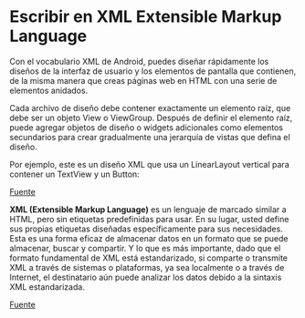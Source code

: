 # Escribir en XML Extensible Markup Language

Con el vocabulario XML de Android, puedes diseñar rápidamente los diseños de la interfaz de usuario y los elementos de pantalla que contienen, de la misma manera que creas páginas web en HTML con una serie de elementos anidados.

Cada archivo de diseño debe contener exactamente un elemento raíz, que debe ser un objeto View o ViewGroup. Después de definir el elemento raíz, puede agregar objetos de diseño o widgets adicionales como elementos secundarios para crear gradualmente una jerarquía de vistas que defina el diseño. 

Por ejemplo, este es un diseño XML que usa un LinearLayout vertical para contener un TextView y un Button:



[Fuente](https://developer.android.com/develop/ui/views/layout/declaring-layout)

**XML (Extensible Markup Language)** es un lenguaje de marcado similar a HTML, pero sin etiquetas predefinidas para usar. En su lugar, usted define sus propias etiquetas diseñadas específicamente para sus necesidades. Esta es una forma eficaz de almacenar datos en un formato que se puede almacenar, buscar y compartir. Y lo que es más importante, dado que el formato fundamental de XML está estandarizado, si comparte o transmite XML a través de sistemas o plataformas, ya sea localmente o a través de Internet, el destinatario aún puede analizar los datos debido a la sintaxis XML estandarizada.

[Fuente](https://developer.mozilla.org/en-US/docs/Web/XML/XML_introduction)
